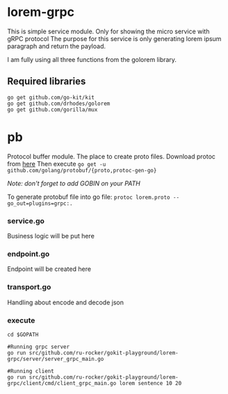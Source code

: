 # lorem-grpc
This is simple service module. Only for showing the micro service with gRPC protocol
The purpose for this service is only generating lorem ipsum paragraph and return the payload.

I am fully using all three functions from the golorem library.

## Required libraries

    go get github.com/go-kit/kit
    go get github.com/drhodes/golorem
    go get github.com/gorilla/mux

# pb
Protocol buffer module. The place to create proto files.
Download protoc from [here](https://github.com/google/protobuf/releases)
Then execute `go get -u github.com/golang/protobuf/{proto,protoc-gen-go}`

*Note: don't forget to add GOBIN on your PATH*

To generate protobuf file into go file:
`protoc lorem.proto --go_out=plugins=grpc:.`

### service.go
Business logic will be put here

### endpoint.go
Endpoint will be created here

### transport.go
Handling about encode and decode json

### execute

    cd $GOPATH

    #Running grpc server
    go run src/github.com/ru-rocker/gokit-playground/lorem-grpc/server/server_grpc_main.go

    #Running client
    go run src/github.com/ru-rocker/gokit-playground/lorem-grpc/client/cmd/client_grpc_main.go lorem sentence 10 20
